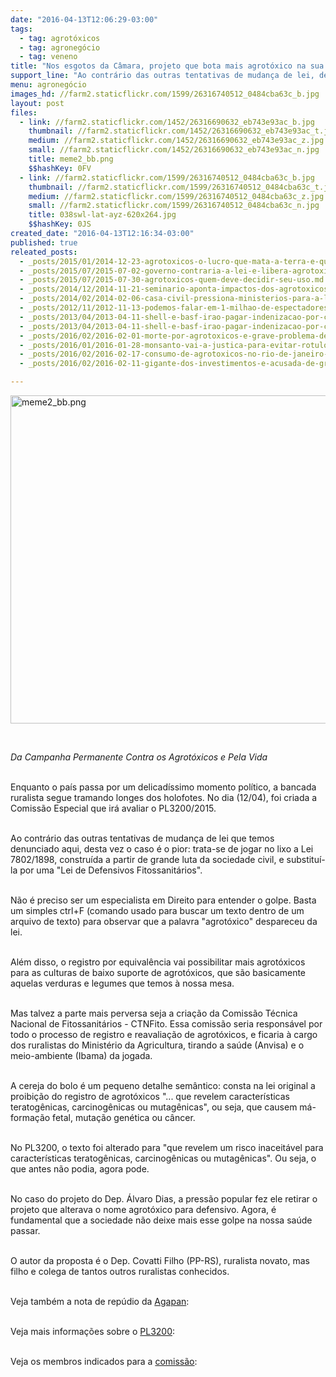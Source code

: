 ```yaml
---
date: "2016-04-13T12:06:29-03:00"
tags:
  - tag: agrotóxicos
  - tag: agronegócio
  - tag: veneno
title: "Nos esgotos da Câmara, projeto que bota mais agrotóxico na sua mesa tem comissão instalada "
support_line: "Ao contrário das outras tentativas de mudança de lei, desta vez o caso é o pior: trata-se de jogar no lixo a Lei 7802/1898, construída a partir de grande luta da sociedade civil."
menu: agronegócio
images_hd: //farm2.staticflickr.com/1599/26316740512_0484cba63c_b.jpg
layout: post
files:
  - link: //farm2.staticflickr.com/1452/26316690632_eb743e93ac_b.jpg
    thumbnail: //farm2.staticflickr.com/1452/26316690632_eb743e93ac_t.jpg
    medium: //farm2.staticflickr.com/1452/26316690632_eb743e93ac_z.jpg
    small: //farm2.staticflickr.com/1452/26316690632_eb743e93ac_n.jpg
    title: meme2_bb.png
    $$hashKey: 0FV
  - link: //farm2.staticflickr.com/1599/26316740512_0484cba63c_b.jpg
    thumbnail: //farm2.staticflickr.com/1599/26316740512_0484cba63c_t.jpg
    medium: //farm2.staticflickr.com/1599/26316740512_0484cba63c_z.jpg
    small: //farm2.staticflickr.com/1599/26316740512_0484cba63c_n.jpg
    title: 038swl-lat-ayz-620x264.jpg
    $$hashKey: 0JS
created_date: "2016-04-13T12:16:34-03:00"
published: true
releated_posts:
  - _posts/2015/01/2014-12-23-agrotoxicos-o-lucro-que-mata-a-terra-e-quem-dela-vive.md
  - _posts/2015/07/2015-07-02-governo-contraria-a-lei-e-libera-agrotoxico-mais-nocivo-a-saude.md
  - _posts/2015/07/2015-07-30-agrotoxicos-quem-deve-decidir-seu-uso.md
  - _posts/2014/12/2014-11-21-seminario-aponta-impactos-dos-agrotoxicos-na-educacao-e-saude-publica.md
  - _posts/2014/02/2014-02-06-casa-civil-pressiona-ministerios-para-a-liberalizacao-de-agrotoxicos.md
  - _posts/2012/11/2012-11-13-podemos-falar-em-1-milhao-de-espectadores-diz-tendler-sobre-o-veneno-esta-na-mesa.md
  - _posts/2013/04/2013-04-11-shell-e-basf-irao-pagar-indenizacao-por-contaminacao-em-fabrica-de-agrotoxicos.md
  - _posts/2013/04/2013-04-11-shell-e-basf-irao-pagar-indenizacao-por-contaminacao-em-fabrica-de-agrotoxicos.md-e
  - _posts/2016/02/2016-02-01-morte-por-agrotoxicos-e-grave-problema-de-saude-publica-diz-fiocruz.md
  - _posts/2016/01/2016-01-28-monsanto-vai-a-justica-para-evitar-rotulo-de-produto-cancerigeno.md
  - _posts/2016/02/2016-02-17-consumo-de-agrotoxicos-no-rio-de-janeiro-aumenta-quase-5-000-em-tres-anos.md
  - _posts/2016/02/2016-02-11-gigante-dos-investimentos-e-acusada-de-grilagem-de-terras.md

---
```

<p><img alt="meme2_bb.png" height="525" src="//farm2.staticflickr.com/1452/26316690632_eb743e93ac_b.jpg" width="700" /></p>

<p>&nbsp;</p>

<p><em>Da&nbsp;Campanha&nbsp;Permanente&nbsp;Contra os Agrot&oacute;xicos&nbsp;e Pela Vida</em></p>

<p><br />
Enquanto o pa&iacute;s passa por um delicad&iacute;ssimo momento pol&iacute;tico, a bancada ruralista segue tramando longes dos holofotes. No dia (12/04), foi criada a Comiss&atilde;o Especial que ir&aacute; avaliar o PL3200/2015.</p>

<p><br />
Ao contr&aacute;rio das outras tentativas de mudan&ccedil;a de lei que temos denunciado aqui, desta vez o caso &eacute; o pior: trata-se de jogar no lixo a Lei 7802/1898, constru&iacute;da a partir de grande luta da sociedade civil, e substitu&iacute;-la por uma &quot;Lei de Defensivos Fitossanit&aacute;rios&quot;.</p>

<p><br />
N&atilde;o &eacute; preciso ser um especialista em Direito para entender o golpe. Basta um simples ctrl+F (comando usado para buscar um texto dentro de um arquivo de texto) para observar que a palavra &quot;agrot&oacute;xico&quot; despareceu da lei.</p>

<p><br />
Al&eacute;m disso, o registro por equival&ecirc;ncia vai possibilitar mais agrot&oacute;xicos para as culturas de baixo suporte de agrot&oacute;xicos, que s&atilde;o basicamente aquelas verduras e legumes que temos &agrave; nossa mesa.</p>

<p><br />
Mas talvez a parte mais perversa seja a cria&ccedil;&atilde;o da Comiss&atilde;o T&eacute;cnica Nacional de Fitossanit&aacute;rios - CTNFito. Essa comiss&atilde;o seria respons&aacute;vel por todo o processo de registro e reavalia&ccedil;&atilde;o de agrot&oacute;xicos, e ficaria &agrave; cargo dos ruralistas do Minist&eacute;rio da Agricultura, tirando a sa&uacute;de (Anvisa) e o meio-ambiente (Ibama) da jogada.</p>

<p><br />
A cereja do bolo &eacute; um pequeno detalhe sem&acirc;ntico: consta na lei original a proibi&ccedil;&atilde;o do registro de agrot&oacute;xicos &quot;... que revelem caracter&iacute;sticas teratog&ecirc;nicas, carcinog&ecirc;nicas ou mutag&ecirc;nicas&quot;, ou seja, que causem m&aacute;-forma&ccedil;&atilde;o fetal, muta&ccedil;&atilde;o gen&eacute;tica ou c&acirc;ncer.</p>

<p><br />
No PL3200, o texto foi alterado para&nbsp;&quot;que revelem um risco inaceit&aacute;vel para caracter&iacute;sticas teratog&ecirc;nicas, carcinog&ecirc;nicas ou mutag&ecirc;nicas&quot;. Ou seja, o que antes n&atilde;o podia, agora pode.</p>

<p><br />
No caso do projeto do Dep. &Aacute;lvaro Dias, a press&atilde;o popular fez ele retirar o projeto que alterava o nome agrot&oacute;xico para defensivo. Agora, &eacute; fundamental que a sociedade n&atilde;o deixe mais esse golpe na nossa sa&uacute;de passar.</p>

<p><br />
O autor da proposta &eacute; o Dep. Covatti Filho (PP-RS), ruralista novato, mas filho e colega de tantos outros ruralistas conhecidos.</p>

<p><br />
Veja tamb&eacute;m a nota de rep&uacute;dio da <a href="http://www.agapan.org.br/2016/04/entidades-divulgam-nota-de-repudio.html">Agapan</a>:&nbsp;</p>

<p><br />
Veja mais informa&ccedil;&otilde;es sobre o <a href="http://www.contraosagrotoxicos.org/index.php/noticias/40-campanha/566-ameaca-pl3200-15-e-mais-veneno-na-sua-mesa">PL3200</a>:&nbsp;</p>

<p><br />
Veja os membros indicados para a <a href="http://www2.camara.leg.br/atividade-legislativa/comissoes/comissoes-temporarias/especiais/55a-legislatura/pl-3200-15-regula-defensivos-fitossanitarios-1/conheca-a-comissao/membros-da-comissao">comiss&atilde;o</a>:</p>
